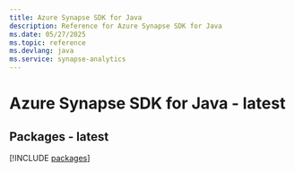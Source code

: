```yaml
---
title: Azure Synapse SDK for Java
description: Reference for Azure Synapse SDK for Java
ms.date: 05/27/2025
ms.topic: reference
ms.devlang: java
ms.service: synapse-analytics
---
```

# Azure Synapse SDK for Java - latest
## Packages - latest
[!INCLUDE [packages](synapse-index.md)]